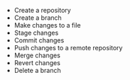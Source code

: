 - Create a repository
- Create a branch
- Make changes to a file
- Stage changes
- Commit changes
- Push changes to a remote repository
- Merge changes
- Revert changes
- Delete a branch